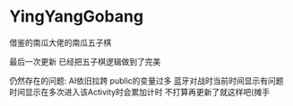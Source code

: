 # YingYangGobang
借鉴的南瓜大佬的南瓜五子棋

最后一次更新
已经把五子棋逻辑做到了完美

仍然存在的问题:
AI依旧拉跨
public的变量过多
蓝牙对战时当前时间显示有问题
时间显示在多次进入该Activity时会累加计时
不打算再更新了就这样吧(摊手
